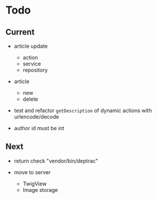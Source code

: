 # Todo

## Current

- article update
  - action
  - service
  - repository

- article
  - new
  - delete

- test and refactor `getDescription` of dynamic actions with urlencode/decode

- author id must be int

## Next

- return check "vendor/bin/deptrac"

- move to server
  - TwigView
  - Image storage
  